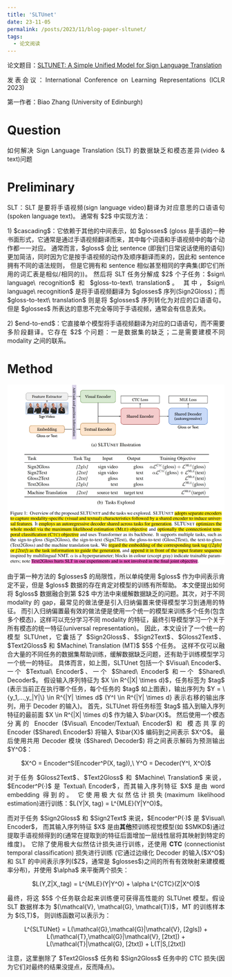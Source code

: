```yaml
---
title: 'SLTUnet'
date: 23-11-05
permalink: /posts/2023/11/blog-paper-sltunet/
tags:
  - 论文阅读
---
```


<p style="text-align:justify; text-justify:inter-ideograph;"> 论文题目：<a href="https://openreview.net/forum?id=EBS4C77p_5S" target="_blank" title="SLTUnet">SLTUNET: A Simple Unified Model for Sign Language Translation</a></p>

<p style="text-align:justify; text-justify:inter-ideograph;">发表会议：International Conference on Learning Representations (ICLR 2023)</p>

第一作者：Biao Zhang (University of Edinburgh)

Question
===

<p style="text-align:justify; text-justify:inter-ideograph;">如何解决 Sign Language Translation (SLT) 的数据缺乏和模态差异(video & text)问题</p>

Preliminary
===
<p style="text-align:justify; text-justify:inter-ideograph;">SLT：SLT 是要将手语视频(sign language video)翻译为对应意思的口语语句(spoken language text)。
通常有 $2$ 中实现方法：</p>

<p style="text-align:justify; text-justify:inter-ideograph;">1) $cascading$：它依赖于其他的中间表示，如 $glosses$ 
(gloss 是手语的一种书面形式，它通常是通过手语视频翻译而来，其中每个词语和手语视频中的每个动作都一一对应。
通常而言，$gloss$ 会比 sentence (即我们日常说话使用的语句)更加简洁，同时因为它是按手语视频的动作及顺序翻译而来的，因此和 sentence 拥有不同的语法规则，
但是它拥有和 sentence 相似甚至相同的字典集(即它们所用的词汇表是相似/相同的))。
然后将 SLT 任务分解成 $2$ 个子任务：$sign\ language\ recognition$ 和 $gloss-to-text\ translation$。
其中，$sign\ language\ recognition$ 是将手语视频翻译为 $glosses$ 序列(Sign2Gloss)；而 $gloss-to-text\ translation$ 则是将 $glosses$ 序列转化为对应的口语语句。
但是 $glosses$ 所表达的意思不完全等同于手语视频，通常会有信息丢失。</p>

<p style="text-align:justify; text-justify:inter-ideograph;">2) $end-to-end$：它直接单个模型将手语视频翻译为对应的口语语句，而不需要多阶段翻译。它存在 $2$ 个问题：一是数据集的缺乏；二是需要建模不同 modality 之间的联系。</p>

Method
===

![SLTUnet architecture](/images/paper_SLTUnet.png)

<p style="text-align:justify; text-justify:inter-ideograph;">由于第一种方法的 $glosses$ 的局限性，所以单纯使用 $gloss$ 作为中间表示肯定不妥，但是 $gloss$ 数据的存在肯定对模型的训练有所帮助。
本文便提出如何将 $gloss$ 数据融合到第 $2$ 中方法中来缓解数据缺乏的问题。其次，对于不同 modality 的 gap，最常见的做法便是引入归纳偏置来使得模型学习到通用的特征。
而引入归纳偏置最有效的做法便是使用一个统一的模型来训练多个任务(包含多个模态)，这样可以充分学习不同 modality 的特征，最终引导模型学习一个关于所有模态的统一特征(universal representation)。
因此，本文设计了一个统一的模型 SLTUnet，它囊括了 $Sign2Gloss$、$Sign2Text$、$Gloss2Text$、$Text2Gloss$ 和 $Machine\ Translation (MT)$ $5$ 个任务。
这样不仅可以融合大量的不同任务的数据集帮助训练，缓解数据缺乏问题，还有助于训练模型学习一个统一的特征。
具体而言，如上图，SLTUnet 包括一个 $Visual\ Encoder$、一个 $Textual\ Encoder$、一个 $Shared\ Encoder$ 和一个 $Shared\ Decoder$。
假设输入序列特征为 $X \in R^{|X| \times d}$，任务标签为 $tag$ (表示当前正在执行哪个任务，每个任务的 $tag$ 如上图表)，输出序列为 $Y = \{y_1,...,y_|Y|\} \in R^{|Y| \times d$ (Y^I \in R^{|Y| \times d} 表示右移的输出序列，用于 Decoder 的输入)。
首先，SLTUnet 将任务标签 $tag$ 插入到输入序列特征的最前面 $X \in R^{|X| \times d}$ 作为输入 $\bar{X}$。
然后使用一个模态分离的 Enocder ($Visual\ Encoder/Textual\ Encoder$) 和 模态共享的 Encoder ($Shared\ Encoder$) 将输入 $\bar{X}$ 编码到之间表示 $X^O$。
最后使用共用 Decoder 模块 ($Shared\ Decoder$) 将之间表示解码为预测输出 $Y^O$：</p>

<center>$X^O = Encoder^S(Encoder^P(X, tag)),\ Y^O = Decoder(Y^I, X^O)$</center>

<p style="text-align:justify; text-justify:inter-ideograph;">对于任务 $Gloss2Text$、$Text2Gloss$ 和 $Machine\ Translation$ 来说，$Encoder^P(·)$ 是 Textual\ Encoder$，而其输入序列特征 $X$ 是由 word embedding 得到的。
它使用极大似然估计损失(maximum likelihood estimation)进行训练：$L(Y|X, tag) = L^{MLE}(Y|Y^O)$。</p>

<p style="text-align:justify; text-justify:inter-ideograph;">而对于任务 $Sign2Gloss$ 和 $Sign2Text$ 来说，$Encoder^P(·)$ 是 $Visual\ Encoder$，
而其输入序列特征 $X$ 是由<b>其他</b>预训练视觉模型(如 $SMKD$)通过提取手语视频得到的(通常在提取到的特征后面增加一层线性层将其映射到特定的维度)。
它除了使用极大似然估计损失进行训练，还使用 <b>CTC</b> (connectionist temporal classification) 损失进行训练
(它通过边缘化 Decoder 的输入($X^O$)和 SLT 的中间表示序列($Z$，通常是 $glosses$)之间的所有有效映射来建模概率分布)，并使用 $\alpha$ 来平衡两个损失：</p>

<center>$L(Y,Z|X,,tag) = L^{MLE}(Y|Y^O) + \alpha L^{CTC}(Z|X^O)$</center>

<p style="text-align:justify; text-justify:inter-ideograph;">最终，将这 $5$ 个任务联合起来训练便可获得高性能的 SLTUnet 模型。假设 SLT 数据样本为 $(\mathcal{V}, \mathcal{G}, \mathcal{T})$，MT 的训练样本为 $(S,T)$，
则训练函数可以表示为：</p>

<center>L^{SLTUNet} = L(\mathcal{G},\mathcal{G}|\mathcal{V}, [2gls]) + L(\mathcal{T},\mathcal{G}|\mathcal{V}, [2txt]) + L(\mathcal{T}|\mathcal{G}, [2txt]) + L(T|S,[2txt])</center>

<p style="text-align:justify; text-justify:inter-ideograph;">注意，这里删除了 $Text2Gloss$ 任务和 $Sign2Gloss$ 任务中的 CTC 损失(因为它们对最终的结果没提点，反而降点)。</p>